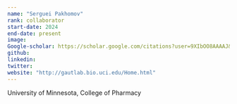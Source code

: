 ```yaml
---
name: "Serguei Pakhomov"
rank: collaborator
start-date: 2024
end-date: present
image:
Google-scholar: https://scholar.google.com/citations?user=9XIbOO8AAAAJ&hl=en
github: 
linkedin:
twitter:
website: "http://gautlab.bio.uci.edu/Home.html"
---
```


University of Minnesota, College of Pharmacy 
